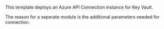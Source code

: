 This template deploys an Azure API Connection instance for Key Vault.

The reason for a seperate module is the additional parameters needed for connection.